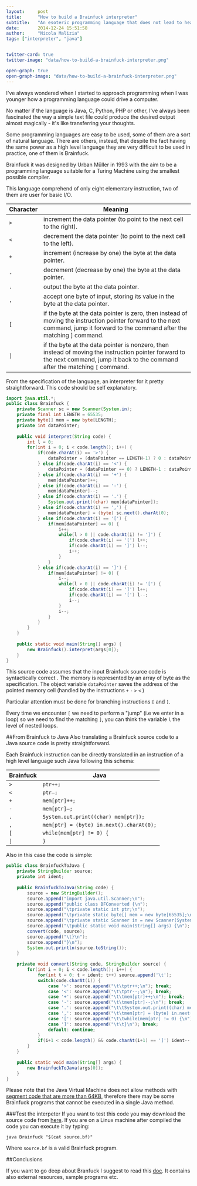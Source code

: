 ```yaml
---
layout:     post
title:      "How to build a Brainfuck interpreter"
subtitle:   "An esoteric programming language that does not lead to headaches"
date:       2014-12-24 15:51:58
author:     "Nicola Malizia"
tags: ["interpreter", "java"]


twitter-card: true
twitter-image: "data/how-to-build-a-brainfuck-interpreter.png"

open-graph: true
open-graph-image: "data/how-to-build-a-brainfuck-interpreter.png"
---
```


I've always wondered when I started to approach programming when I was younger how a programming language could drive a computer.

No matter if the language is Java, C, Python, PHP or other, I've always been fascinated the way a simple text file could produce the desired output almost magically - it's like transferring your thoughts.  

Some programming languages are easy to be used, some of them are a sort of natural language. There are others, instead, that despite the fact having the same power as a high level language they are very difficult to be used in practice, one of them is Brainfuck. 

Brainfuck it was designed by Urban Müller in 1993 with the aim to be a programming language suitable for a Turing Machine using the smallest possible compiler. 

This language comprehend of only eight elementary instruction, two of them are user for basic I/O. 

<table>
<thead>
<tr>
  <th>Character</th>
  <th>Meaning</th>
</tr>
</thead>
<tbody><tr>
  <td><code>&gt;</code></td>
  <td>increment the data pointer (to point to the next cell to the right).</td>
</tr>
<tr>
  <td><code>&lt;</code></td>
  <td>decrement the data pointer (to point to the next cell to the left).</td>
</tr>
<tr>
  <td><code>+</code></td>
  <td>increment (increase by one) the byte at the data pointer.</td>
</tr>
<tr>
  <td><code>-</code></td>
  <td>decrement (decrease by one) the byte at the data pointer.</td>
</tr>
<tr>
  <td><code>.</code></td>
  <td>output the byte at the data pointer.</td>
</tr>
<tr>
  <td><code>,</code></td>
  <td>accept one byte of input, storing its value in the byte at the data pointer.</td>
</tr>
<tr>
  <td><code>[</code></td>
  <td>if the byte at the data pointer is zero, then instead of moving the instruction pointer forward to the next command, jump it forward to the command after the matching ] command.</td>
</tr>
<tr>
  <td><code>]</code></td>
  <td>if the byte at the data pointer is nonzero, then instead of moving the instruction pointer forward to the next command, jump it back to the command after the matching <code>[</code> command.</td>
</tr>
</tbody></table>

From the specification of the language, an interpreter for it pretty straightforward. This code should be self explanatory. 

```java
import java.util.*;
public class Brainfuck {
    private Scanner sc = new Scanner(System.in);
    private final int LENGTH = 65535;
    private byte[] mem = new byte[LENGTH];
    private int dataPointer;
 
    public void interpret(String code) {
        int l = 0;
        for(int i = 0; i < code.length(); i++) {
            if(code.charAt(i) == '>') {
                dataPointer = (dataPointer == LENGTH-1) ? 0 : dataPointer + 1;
            } else if(code.charAt(i) == '<') {
                dataPointer = (dataPointer == 0) ? LENGTH-1 : dataPointer - 1;
            } else if(code.charAt(i) == '+') {
                mem[dataPointer]++;
            } else if(code.charAt(i) == '-') {
                mem[dataPointer]--;
            } else if(code.charAt(i) == '.') {
                System.out.print((char) mem[dataPointer]);
            } else if(code.charAt(i) == ',') {
                mem[dataPointer] = (byte) sc.next().charAt(0);
            } else if(code.charAt(i) == '[') {
                if(mem[dataPointer] == 0) {
                    i++;
                    while(l > 0 || code.charAt(i) != ']') {
                        if(code.charAt(i) == '[') l++;
                        if(code.charAt(i) == ']') l--;
                        i++;
                    }
                }
            } else if(code.charAt(i) == ']') {
                if(mem[dataPointer] != 0) {
                    i--;
                    while(l > 0 || code.charAt(i) != '[') {
                        if(code.charAt(i) == ']') l++;
                        if(code.charAt(i) == '[') l--;
                        i--;
                    }
                    i--;
                }
            }
        }
    }
 
    public static void main(String[] args) {
        new Brainfuck().interpret(args[0]);
    }
}
```

This source code assumes that the input Brainfuck source code is syntactically correct . The memory is represented by an array of byte as the specification. The object variable `dataPointer` saves the address of the pointed memory cell (handled by the instructions `+` `-` `>` `<` )

Particular attention must be done for branching instructions `[` and `]`.

Every time we encounter `[` we need to perform a "jump" (i.e we enter in a loop) so we need to find the matching `]`, you can think the variable `l` the level of nested loops.

##From Brainfuck to Java
Also translating a Brainfuck source code to a Java source code is pretty straightforward.

Each Brainfuck instruction can be directly translated in an instruction of a high level language such Java following this schema: 

<table>
<thead>
<tr>
  <th>Brainfuck</th>
  <th>Java</th>
</tr>
</thead>
<tbody><tr>
  <td><code>&gt;</code></td>
  <td><code>ptr++;</code></td>
</tr>
<tr>
  <td><code>&lt;</code></td>
  <td><code>ptr–;</code></td>
</tr>
<tr>
  <td><code>+</code></td>
  <td><code>mem[ptr]++;</code></td>
</tr>
<tr>
  <td><code>-</code></td>
  <td><code>mem[ptr]–;</code></td>
</tr>
<tr>
  <td><code>.</code></td>
  <td><code>System.out.print((char) mem[ptr]);</code></td>
</tr>
<tr>
  <td><code>,</code></td>
  <td><code>mem[ptr] = (byte) in.next().charAt(0);</code></td>
</tr>
<tr>
  <td><code>[</code></td>
  <td><code>while(mem[ptr] != 0) {</code></td>
</tr>
<tr>
  <td><code>]</code></td>
  <td><code>}</code></td>
</tr>
</tbody></table>

Also in this case the code is simple: 

```java
public class BrainfuckToJava {
	private StringBuilder source;
	private int ident;
	
	public BrainfuckToJava(String code) {
		source = new StringBuilder();
		source.append("import java.util.Scanner;\n");
		source.append("public class BFConverted {\n");
		source.append("\tprivate static int ptr;\n");
		source.append("\tprivate static byte[] mem = new byte[65535];\n");
		source.append("\tprivate static Scanner in = new Scanner(System.in);\n");
		source.append("\tpublic static void main(String[] args) {\n");
		convert(code, source);
		source.append("\t}\n");
		source.append("}\n");
		System.out.println(source.toString());
	}
	
	private void convert(String code, StringBuilder source) {
		for(int i = 0; i < code.length(); i++) {
			for(int t = 0; t < ident; t++) source.append('\t');
			switch(code.charAt(i)) {
				case '>': source.append("\t\tptr++;\n"); break;
				case '<': source.append("\t\tptr--;\n"); break;
				case '+': source.append("\t\tmem[ptr]++;\n"); break;
				case '-': source.append("\t\tmem[ptr]--;\n"); break;
				case '.': source.append("\t\tSystem.out.print((char) mem[ptr]);\n"); break;
				case ',': source.append("\t\tmem[ptr] = (byte) in.next().charAt(0);\n"); break;
				case '[': source.append("\t\twhile(mem[ptr] != 0) {\n"); ident++; break;
				case ']': source.append("\t\t}\n"); break;
				default: continue;
			}
			if(i+1 < code.length() && code.charAt(i+1) == ']') ident--;
		}
	}
	
	public static void main(String[] args) {
		new BrainfuckToJava(args[0]);
	}
}
```

Please note that the Java Virtual Machine does not allow methods with [segment code that are more than 64KB](http://stackoverflow.com/questions/2407912/code-too-large-compilation-error-in-java/2408005#2408005), therefore there may be some Brainfuck programs that cannot be executed in a single Java method. 

###Test the interpeter
If you want to test this code you may download the source code from [here](https://gist.github.com/unnikked/cfad836abd9e4619a1b1). If you are on a Linux machine after compiled the code you can execute it by typing: 

```
java Brainfuck "$(cat source.bf)"
```

Where `source.bf` is a valid Brainfuck program.

##Conclusions

If you want to go deep about Branfuck I suggest to read this [doc](https://docs.google.com/document/d/1M51AYmDR1Q9UBsoTrGysvuzar2_Hx69Hz14tsQXWV6M/edit). It contains also external resources, sample programs etc. 